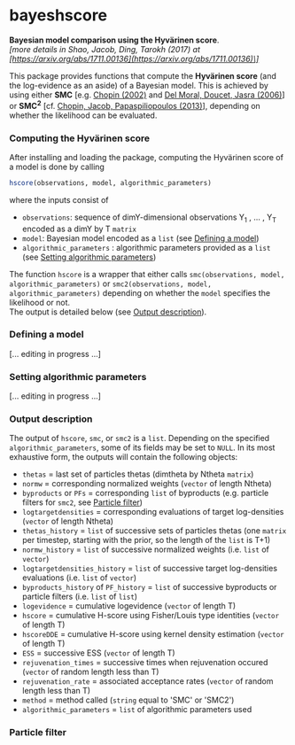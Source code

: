 # bayeshscore
**Bayesian model comparison using the Hyvärinen score**.  
*\[more details in Shao, Jacob, Ding, Tarokh (2017) at [https://arxiv.org/abs/1711.00136](https://arxiv.org/abs/1711.00136)\]*

This package provides functions that compute the **Hyvärinen score** (and the log-evidence as an aside) of a Bayesian model. This is achieved by using either **SMC** \[e.g. [Chopin (2002)](https://academic.oup.com/biomet/article-abstract/89/3/539/251804) and [Del Moral, Doucet, Jasra (2006)](http://onlinelibrary.wiley.com/doi/10.1111/j.1467-9868.2006.00553.x/abstract)\] or **SMC<sup>2</sup>** \[cf. [Chopin, Jacob, Papaspiliopoulos (2013)](http://onlinelibrary.wiley.com/doi/10.1111/j.1467-9868.2012.01046.x/abstract)\], depending on whether the likelihood can be evaluated.

### <a name="howto_hscore"></a> Computing the Hyvärinen score

After installing and loading the package, computing the Hyvärinen score of a model is done by calling
```R
hscore(observations, model, algorithmic_parameters)
```
where the inputs consist of
* `observations`: sequence of dimY-dimensional observations Y<sub>1</sub> , ... , Y<sub>T</sub> encoded as a dimY by T `matrix`
* `model`: Bayesian model encoded as a `list` (see [Defining a model](#howto_model))
* `algorithmic_parameters` : algorithmic parameters provided as a `list` (see [Setting algorithmic parameters](#howto_algoparam))

The function `hscore` is a wrapper that either calls `smc(observations, model, algorithmic_parameters)` or `smc2(observations, model, algorithmic_parameters)` depending on whether the `model` specifies the likelihood or not.  
The output is detailed below (see [Output description](#output)).

### <a name="howto_model"></a> Defining a model
\[... editing in progress ...\]

### <a name="howto_algoparam"></a> Setting algorithmic parameters
\[... editing in progress ...\]

### <a name="output"></a> Output description
The output of `hscore`, `smc`, or `smc2` is a `list`. Depending on the specified `algorithmic_parameters`, some of its fields may be set to `NULL`. In its most exhaustive form, the outputs will contain the following objects:
* `thetas` = last set of particles thetas (dimtheta by Ntheta `matrix`)
* `normw` = corresponding normalized weights (`vector` of length Ntheta)
* `byproducts` or `PFs` = corresponding `list` of byproducts (e.g. particle filters for `smc2`, see [Particle filter](#particlefilter))
* `logtargetdensities` = corresponding evaluations of target log-densities (`vector` of length Ntheta)
* `thetas_history` = `list` of successive sets of particles thetas (one `matrix` per timestep, starting with the prior, so the length of the `list` is T+1)
* `normw_history` = `list` of successive normalized weights (i.e. `list` of `vector`)
* `logtargetdensities_history` = `list` of successive target log-densities evaluations (i.e. `list` of `vector`)
* `byproducts_history` of `PF_history` = `list` of successive byproducts or particle filters (i.e. `list` of `list`)
* `logevidence` = cumulative logevidence (`vector` of length T)
* `hscore` = cumulative H-score using Fisher/Louis type identities (`vector` of length T)
* `hscoreDDE` = cumulative H-score using kernel density estimation (`vector` of length T)
* `ESS` = successive ESS (`vector` of length T)
* `rejuvenation_times` = successive times when rejuvenation occured (`vector` of random length less than T)
* `rejuvenation_rate` = associated acceptance rates (`vector` of random length less than T)
* `method` = method called (`string` equal to 'SMC' or 'SMC2')
* `algorithmic_parameters` = `list` of algorithmic parameters used

### <a name="particlefilter"></a> Particle filter
